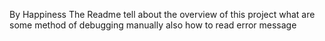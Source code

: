 By Happiness
The Readme tell about the overview of this project
what are some method of debugging manually
also how to read error message
